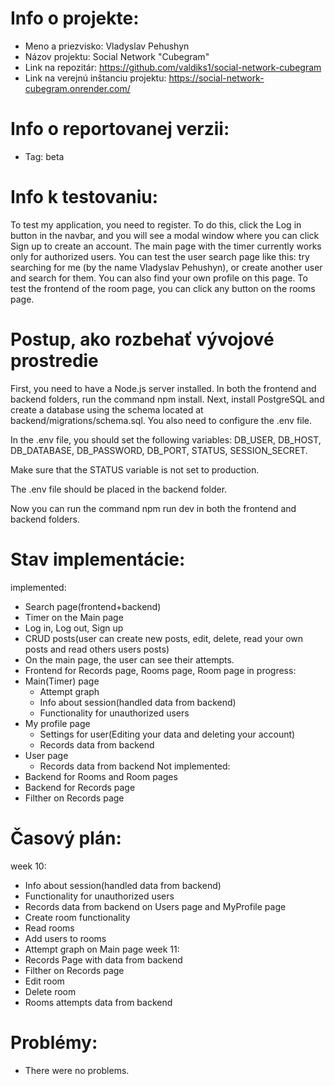 # Info o projekte:
- Meno a priezvisko: Vladyslav Pehushyn
- Názov projektu: Social Network "Cubegram"
- Link na repozitár: https://github.com/valdiks1/social-network-cubegram 
- Link na verejnú inštanciu projektu: https://social-network-cubegram.onrender.com/

# Info o reportovanej verzii:
- Tag: beta  

# Info k testovaniu:
To test my application, you need to register. To do this, click the Log in button in the navbar, and you will see a modal window where you can click Sign up to create an account.
The main page with the timer currently works only for authorized users.
You can test the user search page like this: try searching for me (by the name Vladyslav Pehushyn), or create another user and search for them. You can also find your own profile on this page.
To test the frontend of the room page, you can click any button on the rooms page.

# Postup, ako rozbehať vývojové prostredie 
First, you need to have a Node.js server installed.
In both the frontend and backend folders, run the command npm install.
Next, install PostgreSQL and create a database using the schema located at backend/migrations/schema.sql.
You also need to configure the .env file.

In the .env file, you should set the following variables:
DB_USER, DB_HOST, DB_DATABASE, DB_PASSWORD, DB_PORT, STATUS, SESSION_SECRET.

Make sure that the STATUS variable is not set to production.

The .env file should be placed in the backend folder.

Now you can run the command npm run dev in both the frontend and backend folders.

# Stav implementácie:
implemented:
- Search page(frontend+backend)
- Timer on the Main page
- Log in, Log out, Sign up
- CRUD posts(user can create new posts, edit, delete, read your own posts and read others users posts)
- On the main page, the user can see their attempts.
- Frontend for Records page, Rooms page, Room page
in progress:
- Main(Timer) page
    - Attempt graph
    - Info about session(handled data from backend)
    - Functionality for unauthorized users
- My profile page
    - Settings for user(Editing your data and deleting your account)
    - Records data from backend
- User page
    - Records data from backend
Not implemented:
- Backend for Rooms and Room pages
- Backend for Records page
- Filther on Records page


# Časový plán:
week 10:
- Info about session(handled data from backend)
- Functionality for unauthorized users
- Records data from backend on Users page and MyProfile page
- Create room functionality
- Read rooms
- Add users to rooms
- Attempt graph on Main page
week 11:
- Records Page with data from backend
- Filther on Records page
- Edit room
- Delete room
- Rooms attempts data from backend 

# Problémy:
- There were no problems.


